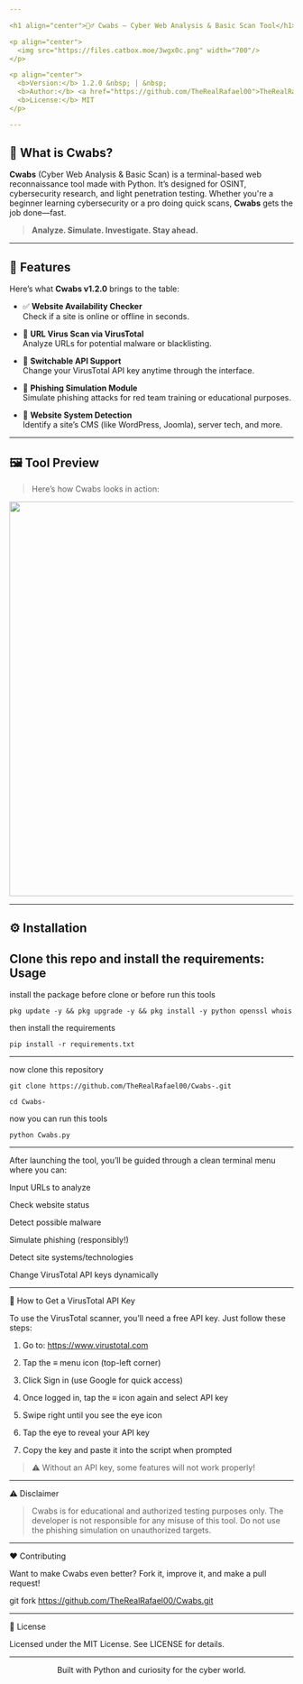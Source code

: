 ```yaml
---

<h1 align="center">🕵️‍♂️ Cwabs – Cyber Web Analysis & Basic Scan Tool</h1>

<p align="center">
  <img src="https://files.catbox.moe/3wgx0c.png" width="700"/>
</p>

<p align="center">
  <b>Version:</b> 1.2.0 &nbsp; | &nbsp;
  <b>Author:</b> <a href="https://github.com/TheRealRafael00">TheRealRafael00</a> &nbsp; | &nbsp;
  <b>License:</b> MIT
</p>

---
```


## 🚀 What is Cwabs?

**Cwabs** (Cyber Web Analysis & Basic Scan) is a terminal-based web reconnaissance tool made with Python. It’s designed for OSINT, cybersecurity research, and light penetration testing. Whether you're a beginner learning cybersecurity or a pro doing quick scans, **Cwabs** gets the job done—fast.

> **Analyze. Simulate. Investigate. Stay ahead.**

---

## 🧠 Features

Here’s what **Cwabs v1.2.0** brings to the table:

- ✅ **Website Availability Checker**  
  Check if a site is online or offline in seconds.

- 🦠 **URL Virus Scan via VirusTotal**  
  Analyze URLs for potential malware or blacklisting.

- 🔁 **Switchable API Support**  
  Change your VirusTotal API key anytime through the interface.

- 🎣 **Phishing Simulation Module**  
  Simulate phishing attacks for red team training or educational purposes.

- 🧩 **Website System Detection**  
  Identify a site’s CMS (like WordPress, Joomla), server tech, and more.

---

## 🖼️ Tool Preview

> Here’s how Cwabs looks in action:

<p align="center">
  <img src="https://files.catbox.moe/evoniz.jpg" width="700"/>
</p>

---

## ⚙️ Installation

Clone this repo and install the requirements:
Usage
----

install the package before clone or before run this tools

    pkg update -y && pkg upgrade -y && pkg install -y python openssl whois

then install the requirements

    pip install -r requirements.txt

---

now clone this repository

    git clone https://github.com/TheRealRafael00/Cwabs-.git

    cd Cwabs-

now you can run this tools

    python Cwabs.py

---


After launching the tool, you’ll be guided through a clean terminal menu where you can:

Input URLs to analyze

Check website status

Detect possible malware

Simulate phishing (responsibly!)

Detect site systems/technologies

Change VirusTotal API keys dynamically

---

🔑 How to Get a VirusTotal API Key

To use the VirusTotal scanner, you’ll need a free API key. Just follow these steps:

1. Go to: https://www.virustotal.com


2. Tap the ≡ menu icon (top-left corner)


3. Click Sign in (use Google for quick access)


4. Once logged in, tap the ≡ icon again and select API key


5. Swipe right until you see the eye icon


6. Tap the eye to reveal your API key


7. Copy the key and paste it into the script when prompted



> ⚠️ Without an API key, some features will not work properly!


---

⚠️ Disclaimer

> Cwabs is for educational and authorized testing purposes only.
The developer is not responsible for any misuse of this tool.
Do not use the phishing simulation on unauthorized targets.




---

❤️ Contributing

Want to make Cwabs even better? Fork it, improve it, and make a pull request!

git fork https://github.com/TheRealRafael00/Cwabs.git


---

📄 License

Licensed under the MIT License.
See LICENSE for details.


---

<p align="center">
  Built with Python and curiosity for the cyber world.
</p>
